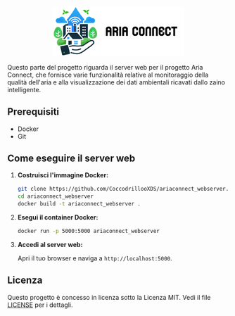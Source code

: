 <p align="center">
  <img src="static/img/Logo_Aria_Connect_Orizzontale.jpg" alt="Aria Connect Logo" width="300"/>
</p>

Questo parte del progetto riguarda il server web per il progetto Aria Connect, che fornisce varie funzionalità relative al monitoraggio della qualità dell'aria e alla visualizzazione dei dati ambientali ricavati dallo zaino intelligente.


## Prerequisiti

- Docker
- Git

## Come eseguire il server web

1. **Costruisci l'immagine Docker:**

    ```sh
    git clone https://github.com/CoccodrillooXDS/ariaconnect_webserver.git
    cd ariaconnect_webserver
    docker build -t ariaconnect_webserver .
    ```

2. **Esegui il container Docker:**

    ```sh
    docker run -p 5000:5000 ariaconnect_webserver
    ```

3. **Accedi al server web:**

    Apri il tuo browser e naviga a `http://localhost:5000`.

## Licenza

Questo progetto è concesso in licenza sotto la Licenza MIT. Vedi il file [LICENSE](LICENSE) per i dettagli.